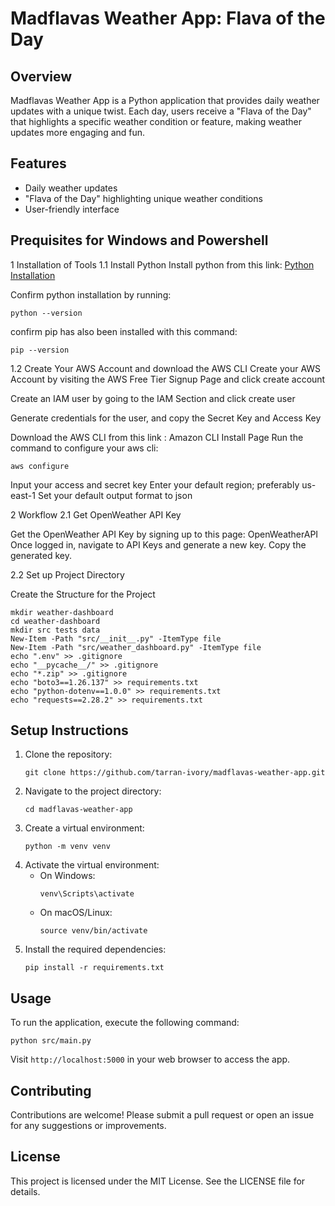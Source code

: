 # Madflavas Weather App: Flava of the Day

## Overview
Madflavas Weather App is a Python application that provides daily weather updates with a unique twist. Each day, users receive a "Flava of the Day" that highlights a specific weather condition or feature, making weather updates more engaging and fun.

## Features
- Daily weather updates
- "Flava of the Day" highlighting unique weather conditions
- User-friendly interface

## Prequisites for Windows and Powershell
1 Installation of Tools
1.1 Install Python
Install python from this link: [Python Installation](https://www.python.org/ftp/python/3.13.1/python-3.13.1-amd64.exe)

Confirm python installation by running:
````
python --version
````
confirm pip has also been installed with this command:
````
pip --version
````
1.2 Create Your AWS Account and download the AWS CLI
Create your AWS Account by visiting the AWS Free Tier Signup Page and click create account

Create an IAM user by going to the IAM Section and click create user

Generate credentials for the user, and copy the Secret Key and Access Key

Download the AWS CLI from this link : Amazon CLI Install Page
Run the command to configure your aws cli:
````
aws configure
````
Input your access and secret key
Enter your default region; preferably us-east-1
Set your default output format to json

2 Workflow
2.1 Get OpenWeather API Key

Get the OpenWeather API Key by signing up to this page: OpenWeatherAPI
Once logged in, navigate to API Keys and generate a new key. Copy the generated key.

2.2 Set up Project Directory

Create the Structure for the Project
````
mkdir weather-dashboard
cd weather-dashboard
mkdir src tests data
New-Item -Path "src/__init__.py" -ItemType file
New-Item -Path "src/weather_dashboard.py" -ItemType file
echo ".env" >> .gitignore
echo "__pycache__/" >> .gitignore
echo "*.zip" >> .gitignore
echo "boto3==1.26.137" >> requirements.txt 
echo "python-dotenv==1.0.0" >> requirements.txt 
echo "requests==2.28.2" >> requirements.txt
````



## Setup Instructions
1. Clone the repository:
   ```
   git clone https://github.com/tarran-ivory/madflavas-weather-app.git
   ```
2. Navigate to the project directory:
   ```
   cd madflavas-weather-app
   ```
3. Create a virtual environment:
   ```
   python -m venv venv
   ```
4. Activate the virtual environment:
   - On Windows:
     ```
     venv\Scripts\activate
     ```
   - On macOS/Linux:
     ```
     source venv/bin/activate
     ```
5. Install the required dependencies:
   ```
   pip install -r requirements.txt
   ```

## Usage
To run the application, execute the following command:
```
python src/main.py
```
Visit `http://localhost:5000` in your web browser to access the app.

## Contributing
Contributions are welcome! Please submit a pull request or open an issue for any suggestions or improvements.

## License
This project is licensed under the MIT License. See the LICENSE file for details.
